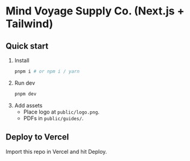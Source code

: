 # Mind Voyage Supply Co. (Next.js + Tailwind)

## Quick start
1. Install
   ```bash
   pnpm i # or npm i / yarn
   ```
2. Run dev
   ```bash
   pnpm dev
   ```
3. Add assets
   - Place logo at `public/logo.png`.
   - PDFs in `public/guides/`.

## Deploy to Vercel
Import this repo in Vercel and hit Deploy.